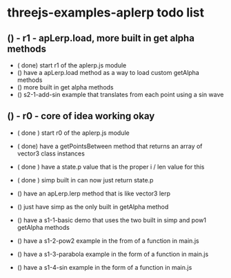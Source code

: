 # threejs-examples-aplerp todo list

## () - r1 - apLerp.load, more built in get alpha methods
* ( done) start r1 of the aplerp.js module
* () have a apLerp.load method as a way to load custom getAlpha methods
* () more built in get alpha methods
* () s2-1-add-sin example that translates from each point using a sin wave

## () - r0 - core of idea working okay
* ( done ) start r0 of the aplerp.js module
* ( done) have a getPointsBetween method that returns an array of vector3 class instances
* ( done ) have a state.p value that is the proper i / len value for this
* ( done ) simp built in can now just return state.p

* () have an apLerp.lerp method that is like vector3 lerp


* () just have simp as the only built in getAlpha method


* () have a s1-1-basic demo that uses the two built in simp and pow1 getAlpha methods
* () have a s1-2-pow2 example in the from of a function in main.js
* () have a s1-3-parabola example in the form of a function in main.js
* () have a s1-4-sin example in the form of a function in main.js
